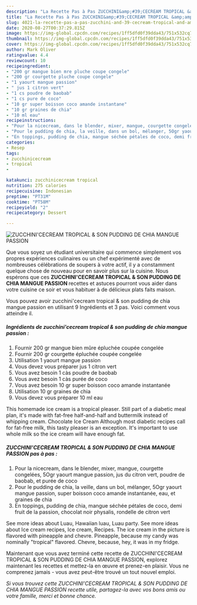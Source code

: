 ```yaml
---
description: "La Recette Pas à Pas ZUCCHINI&amp;#39;CECREAM TROPICAL &amp;amp; SON PUDDING DE CHIA MANGUE PASSION"
title: "La Recette Pas à Pas ZUCCHINI&amp;#39;CECREAM TROPICAL &amp;amp; SON PUDDING DE CHIA MANGUE PASSION"
slug: 4021-la-recette-pas-a-pas-zucchini-and-39-cecream-tropical-and-amp-son-pudding-de-chia-mangue-passion
date: 2020-08-27T00:37:29.815Z
image: https://img-global.cpcdn.com/recipes/1ff5dfd0f39dda43/751x532cq70/zucchinicecream-tropical-son-pudding-de-chia-mangue-passion-photo-principale-de-la-recette.jpg
thumbnail: https://img-global.cpcdn.com/recipes/1ff5dfd0f39dda43/751x532cq70/zucchinicecream-tropical-son-pudding-de-chia-mangue-passion-photo-principale-de-la-recette.jpg
cover: https://img-global.cpcdn.com/recipes/1ff5dfd0f39dda43/751x532cq70/zucchinicecream-tropical-son-pudding-de-chia-mangue-passion-photo-principale-de-la-recette.jpg
author: Mark Oliver
ratingvalue: 4.4
reviewcount: 10
recipeingredient:
- "200 gr mangue bien mre pluche coupe congele"
- "200 gr courgette pluche coupe congele"
- "1 yaourt mangue passion"
- " jus 1 citron vert"
- "1 cs poudre de baobab"
- "1 cs pure de coco"
- "10 gr super boisson coco amande instantane"
- "10 gr graines de chia"
- "10 ml eau"
recipeinstructions:
- "Pour la nicecream, dans le blender, mixer, mangue, courgette congelées, 5Ogr yaourt mangue passion, jus du citron vert, poudre de baobab, et purée de coco"
- "Pour le pudding de chia, la veille, dans un bol, mélanger, 5Ogr yaourt mangue passion, super boisson coco amande instantanée, eau, et graines de chia"
- "En toppings, pudding de chia, mangue séchée pétales de coco, demi fruit de la passion, chocolat noir physalis, rondelle de citron vert"
categories:
- Resep
tags:
- zucchinicecream
- tropical
- 

katakunci: zucchinicecream tropical  
nutrition: 275 calories
recipecuisine: Indonesian
preptime: "PT31M"
cooktime: "PT58M"
recipeyield: "2"
recipecategory: Dessert

---
```



![ZUCCHINI&#39;CECREAM TROPICAL &amp; SON PUDDING DE CHIA MANGUE PASSION](https://img-global.cpcdn.com/recipes/1ff5dfd0f39dda43/751x532cq70/zucchinicecream-tropical-son-pudding-de-chia-mangue-passion-photo-principale-de-la-recette.jpg)

Que vous soyez un étudiant universitaire qui commence simplement vos propres expériences culinaires ou un chef expérimenté avec de nombreuses célébrations de soupers à votre actif, il y a constamment quelque chose de nouveau pour en savoir plus sur la cuisine. Nous espérons que ces <strong> ZUCCHINI&#39;CECREAM TROPICAL &amp; SON PUDDING DE CHIA MANGUE PASSION </strong> recettes et astuces pourront vous aider dans votre cuisine ce soir et vous habituer à de délicieux plats faits maison.

<!--inarticleads1-->

Vous pouvez avoir zucchini&#39;cecream tropical &amp; son pudding de chia mangue passion en utilisant 9 Ingrédients et 3 pas. Voici comment vous atteindre il.

##### Ingrédients de zucchini&#39;cecream tropical &amp; son pudding de chia mangue passion :

1. Fournir 200 gr mangue bien mûre épluchée coupée congelée
1. Fournir 200 gr courgette épluchée coupée congelée
1. Utilisation 1 yaourt mangue passion
1. Vous devez vous préparer  jus 1 citron vert
1. Vous avez besoin 1 càs poudre de baobab
1. Vous avez besoin 1 càs purée de coco
1. Vous avez besoin 10 gr super boisson coco amande instantanée
1. Utilisation 10 gr graines de chia
1. Vous devez vous préparer 10 ml eau


This homemade ice cream is a tropical pleaser. Still part of a diabetic meal plan, it&#39;s made with fat-free half-and-half and buttermilk instead of whipping cream. Chocolate Ice Cream Although most diabetic recipes call for fat-free milk, this tasty pleaser is an exception. It&#39;s important to use whole milk so the ice cream will have enough fat. 

<!--inarticleads2-->

##### ZUCCHINI&#39;CECREAM TROPICAL &amp; SON PUDDING DE CHIA MANGUE PASSION pas à pas :

1. Pour la nicecream, dans le blender, mixer, mangue, courgette congelées, 5Ogr yaourt mangue passion, jus du citron vert, poudre de baobab, et purée de coco
1. Pour le pudding de chia, la veille, dans un bol, mélanger, 5Ogr yaourt mangue passion, super boisson coco amande instantanée, eau, et graines de chia
1. En toppings, pudding de chia, mangue séchée pétales de coco, demi fruit de la passion, chocolat noir physalis, rondelle de citron vert


See more ideas about Luau, Hawaiian luau, Luau party. See more ideas about Ice cream recipes, Ice cream, Recipes. The ice cream in the picture is flavored with pineapple and chevre. Pineapple, because my candy was nominally &#34;tropical&#34; flavored. Chevre, because, hey, it was in my fridge. 

<!--inarticleads1-->

<p>
Maintenant que vous avez terminé cette recette de ZUCCHINI&#39;CECREAM TROPICAL &amp; SON PUDDING DE CHIA MANGUE PASSION, explorez maintenant les recettes et mettez-la en œuvre et prenez-en plaisir. Vous ne comprenez jamais - vous avez peut-être trouvé un tout nouvel emploi.
</p>

<p>
<i>Si vous trouvez cette ZUCCHINI&#39;CECREAM TROPICAL &amp; SON PUDDING DE CHIA MANGUE PASSION recette utile, partagez-la avec vos bons amis ou votre famille, merci et bonne chance.</i>
</p>
